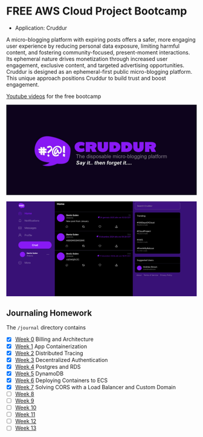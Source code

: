 # FREE AWS Cloud Project Bootcamp

- Application: Cruddur

A micro-blogging platform with expiring posts offers a safer, more engaging user experience by reducing personal data exposure, 
limiting harmful content, and fostering community-focused, present-moment interactions. 
Its ephemeral nature drives monetization through increased user engagement, exclusive content, 
and targeted advertising opportunities. Cruddur is designed as an ephemeral-first public micro-blogging platform. 
This unique approach positions Cruddur to build trust and boost engagement.

[Youtube videos](https://www.youtube.com/watch?v=zJnNe5Nv4tE&list=PLBfufR7vyJJ7k25byhRXJldB5AiwgNnWv&index=19) for the free bootcamp

![Cruddur Graphic](_docs/assets/cruddur-banner.jpg)

![Cruddur Screenshot](_docs/assets/cruddur-screenshot.png)

## Journaling Homework

The `/journal` directory contains

- [X] [Week 0](journal/week0.md) Billing and Architecture
- [X] [Week 1](journal/week1.md) App Containerization
- [X] [Week 2](journal/week2.md) Distributed Tracing
- [X] [Week 3](journal/week3.md) Decentralized Authentication
- [X] [Week 4](journal/week4.md) Postgres and RDS
- [X] [Week 5](journal/week5.md) DynamoDB
- [X] [Week 6](journal/week6.md) Deploying Containers to ECS
- [X] [Week 7](journal/week7.md) Solving CORS with a Load Balancer and Custom Domain
- [ ] [Week 8](journal/week8.md)
- [ ] [Week 9](journal/week9.md)
- [ ] [Week 10](journal/week10.md)
- [ ] [Week 11](journal/week11.md)
- [ ] [Week 12](journal/week12.md)
- [ ] [Week 13](journal/week13.md)

